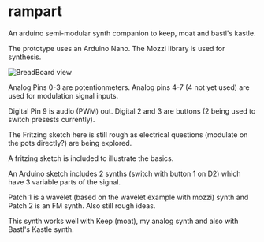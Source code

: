 # rampart
An arduino semi-modular synth companion to keep, moat and bastl's kastle.

The prototype uses an Arduino Nano. The Mozzi library is used for synthesis.

![BreadBoard view](https://github.com/poetaster/rampart/raw/master/rampart_bb.png)

Analog Pins 0-3 are potentionmeters. Analog pins 4-7 (4 not yet used) are used for modulation signal inputs.

Digital Pin 9 is audio (PWM) out. Digital 2 and 3 are buttons (2 being used to switch presests currently).

The Fritzing sketch here is still rough as electrical questions (modulate on the pots directly?) are being explored.

A fritzing sketch is included to illustrate the basics.

An Arduino sketch includes 2 synths (switch with button 1 on D2) which have 3 variable parts of the signal.

Patch 1 is a wavelet (based on the wavelet example with mozzi) synth and Patch 2 is an FM synth. Also still rough ideas.

This synth works well with Keep (moat), my analog synth and also with Bastl's Kastle synth.


